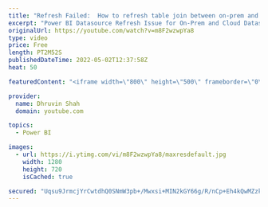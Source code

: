 ```yaml
---
title: "Refresh Failed:  How to refresh table join between on-prem and cloud datasource Power BI?"
excerpt: "Power BI Datasource Refresh Issue for On-Prem and Cloud Datasource Join or Merge: COM error: Microsoft.PowerBI.AS.ConnectionDetailsProvider, Refreshing cloud & onprem datasources, but the gateway doesn't allow cloud datasource refresh..  Key takeaways:  Use the on-premises data gateway to merge or append"
originalUrl: https://youtube.com/watch?v=m8F2wzwpYa8
type: video
price: Free
length: PT2M52S
publishedDateTime: 2022-05-02T12:37:58Z
heat: 50

featuredContent: "<iframe width=\"800\" height=\"500\" frameborder=\"0\" src=\"https://www.youtube.com/embed/m8F2wzwpYa8\" allow=\"accelerometer; autoplay; encrypted-media; gyroscope; picture-in-picture\" allowfullscreen></iframe>"

provider:
  name: Dhruvin Shah
  domain: youtube.com

topics:
  - Power BI

images:
  - url: https://i.ytimg.com/vi/m8F2wzwpYa8/maxresdefault.jpg
    width: 1280
    height: 720
    isCached: true

secured: "Uqsu9JrmcjYrCwtdhQ0SNmW3pb+/Mwxsi+MIN2kGY66g/R/nCp+Eh4kQwMZzk6wq63xDJeg1ay2xOTgLvM75BzbpPz0cgjroRTgHW+j8friGA78kgji22MIHUPZXsbBAZHbMlZYU2UoVOSk6V69RfsOalg+Dg5pzV5TGY5EpkPHCoWg15CANL31BEbu+5x9lEPNhcxgYQxMofrU74CqM3vAAjUd7zVRFcnauwcYWZ7dLwBcaZjKCGlCictWMXQkD42FaAiRn2c4dVkt7F/a527zrrHQhG6yP8321NfbNMbe7Q8dGfGUbiBmc8HqwhXHdNE2ZCqyLgE8YIJ8K6v6Hp5X09al4+TBbveu7WJUgPPk+mbifA07rG71xb6VmvNX71O8GR0fmFvqtuyjf5UvnkHnsw9khGXa57Ox0rKUpx4A=;VeciHwXEa7h5wigQ6gQQyA=="
---
```


